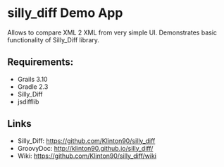 # silly_diff Demo App
Allows to compare XML 2 XML from very simple UI.
Demonstrates basic functionality of Silly_Diff library.

## Requirements:
* Grails 3.10
* Gradle 2.3
* Silly_Diff
* jsdifflib

## Links
* Silly_Diff: https://github.com/Klinton90/silly_diff
* GroovyDoc: http://klinton90.github.io/silly_diff/
* Wiki: https://github.com/Klinton90/silly_diff/wiki
